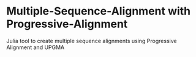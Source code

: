 # Multiple-Sequence-Alignment with Progressive-Alignment
Julia tool to create multiple sequence alignments using Progressive Alignment and UPGMA 
